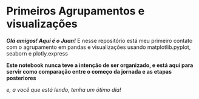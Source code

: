 # Primeiros Agrupamentos e visualizações

***Olá amigos! Aqui é o Juan!*** E nesse repositório está meu primeiro contato com o agrupamento em pandas e visualizações usando matplotlib.pyplot, seaborn e plotly.express

**Este notebook nunca teve a intenção de ser organizado, e está aqui para servir como comparação entre o começo da jornada e as etapas posteriores**

*e, a você que está lendo, tenha um ótimo dia!*
